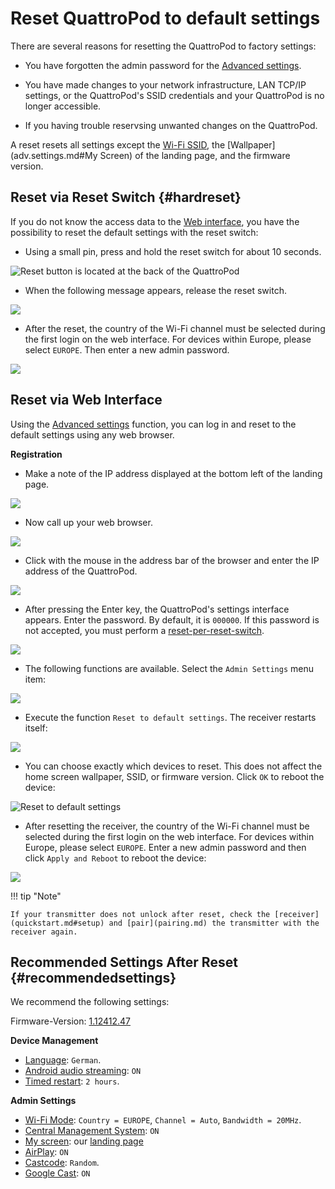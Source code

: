 
# Reset QuattroPod to default settings

There are several reasons for resetting the QuattroPod to factory settings:

* You have forgotten the admin password for the [Advanced settings](adv.settings.md).

* You have made changes to your network infrastructure, LAN TCP/IP settings, or the QuattroPod's SSID credentials and your QuattroPod is no longer accessible.

* If you having trouble reservsing unwanted changes on the QuattroPod.

A reset resets all settings except the [Wi-Fi SSID](adv.settings.md#SSID), the [Wallpaper](adv.settings.md#My Screen) of the landing page, and the firmware version.

## Reset via Reset Switch {#hardreset}

If you do not know the access data to the [Web interface](adv.settings.md), you have the possibility to reset the default settings with the reset switch:

* Using a small pin, press and hold the reset switch for about 10 seconds. 

![Reset button is located at the back of the QuattroPod](/assets/img/Press-Reset-Button.jpg)

* When the following message appears, release the reset switch.

![](/assets/img/Reset_config_complete.png)

* After the reset, the country of the Wi-Fi channel must be selected during the first login on the web interface. For devices within Europe, please select `EUROPE`. Then enter a new admin password.

![](/assets/img/wifi.land.selection.EN.png)

## Reset via Web Interface

Using the [Advanced settings](adv.settings.md) function, you can log in and reset to the default settings using any web browser.

**Registration**

* Make a note of the IP address displayed at the bottom left of the landing page.

![](/assets/img/QuattroPod_IP.png)

* Now call up your web browser.

![](/assets/img/Google_Chrome.png)

* Click with the mouse in the address bar of the browser and enter the IP address of the QuattroPod.

![](/assets/img/IP-Address.png)

* After pressing the Enter key, the QuattroPod's settings interface appears. Enter the password. By default, it is `000000`. If this password is not accepted, you must perform a [reset-per-reset-switch](#reset-per-reset-switch).

![](/assets/img/QuattroPod-Login.png)

* The following functions are available. Select the `Admin Settings` menu item:

![](/assets/img/quattropod.select.admin.png)

* Execute the function `Reset to default settings`. The receiver restarts itself:

![](/assets/img/reset_option.png)

* You can choose exactly which devices to reset. This does not affect the home screen wallpaper, SSID, or firmware version. Click `OK` to reboot the device:

![Reset to default settings](/assets/img/reset_settings.png)

* After resetting the receiver, the country of the Wi-Fi channel must be selected during the first login on the web interface. For devices within Europe, please select `EUROPE`. Enter a new admin password and then click `Apply and Reboot` to reboot the device:

![](/assets/img/wifi.land.selection.EN.png)

!!! tip "Note"
    
	If your transmitter does not unlock after reset, check the [receiver](quickstart.md#setup) and [pair](pairing.md) the transmitter with the receiver again.

## Recommended Settings After Reset {#recommendedsettings}

We recommend the following settings:

Firmware-Version: [1.12412.47](whatsnew.md#20210712-11241242)

**Device Management**

* [Language](adv.settings.md#Language): `German`.
* [Android audio streaming](adv.settings.md#Androidsoundstreaming): `ON`
* [Timed restart](adv.settings.md#timedrestart): `2 hours`.

**Admin Settings**

* [Wi-Fi Mode](adv.settings.md#WiFi-Mode): `Country = EUROPE`, `Channel = Auto`, `Bandwidth = 20MHz`.
* [Central Management System](adv.settings.md#AirView): `ON`
* [My screen](adv.settings.md#Mein-Bildschirm): our [landing page](https://download.stueber.de/doc/de/quattropod/QuattroPod_landingpageEN.png)
* [AirPlay](adv.settings.md#AirPlay): `ON`
* [Castcode](adv.settings.md#castcode): `Random`.
* [Google Cast](adv.settings.md#google-cast): `ON`
